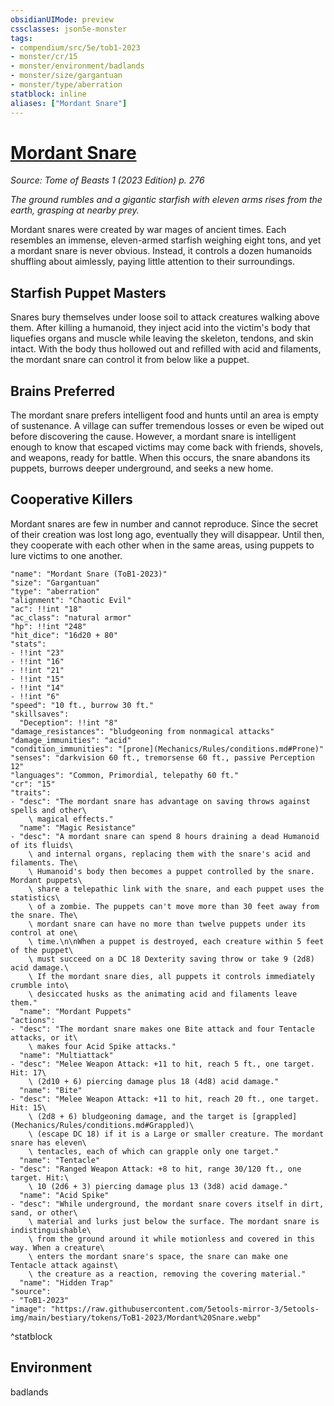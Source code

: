 ```yaml
---
obsidianUIMode: preview
cssclasses: json5e-monster
tags:
- compendium/src/5e/tob1-2023
- monster/cr/15
- monster/environment/badlands
- monster/size/gargantuan
- monster/type/aberration
statblock: inline
aliases: ["Mordant Snare"]
---
```

# [Mordant Snare](Mechanics\bestiary\aberration/mordant-snare-tob1-2023.md)
*Source: Tome of Beasts 1 (2023 Edition) p. 276*  

*The ground rumbles and a gigantic starfish with eleven arms rises from the earth, grasping at nearby prey.*

Mordant snares were created by war mages of ancient times. Each resembles an immense, eleven-armed starfish weighing eight tons, and yet a mordant snare is never obvious. Instead, it controls a dozen humanoids shuffling about aimlessly, paying little attention to their surroundings.

## Starfish Puppet Masters

Snares bury themselves under loose soil to attack creatures walking above them. After killing a humanoid, they inject acid into the victim's body that liquefies organs and muscle while leaving the skeleton, tendons, and skin intact. With the body thus hollowed out and refilled with acid and filaments, the mordant snare can control it from below like a puppet.

## Brains Preferred

The mordant snare prefers intelligent food and hunts until an area is empty of sustenance. A village can suffer tremendous losses or even be wiped out before discovering the cause. However, a mordant snare is intelligent enough to know that escaped victims may come back with friends, shovels, and weapons, ready for battle. When this occurs, the snare abandons its puppets, burrows deeper underground, and seeks a new home.

## Cooperative Killers

Mordant snares are few in number and cannot reproduce. Since the secret of their creation was lost long ago, eventually they will disappear. Until then, they cooperate with each other when in the same areas, using puppets to lure victims to one another.

```statblock
"name": "Mordant Snare (ToB1-2023)"
"size": "Gargantuan"
"type": "aberration"
"alignment": "Chaotic Evil"
"ac": !!int "18"
"ac_class": "natural armor"
"hp": !!int "248"
"hit_dice": "16d20 + 80"
"stats":
- !!int "23"
- !!int "16"
- !!int "21"
- !!int "15"
- !!int "14"
- !!int "6"
"speed": "10 ft., burrow 30 ft."
"skillsaves":
  "Deception": !!int "8"
"damage_resistances": "bludgeoning from nonmagical attacks"
"damage_immunities": "acid"
"condition_immunities": "[prone](Mechanics/Rules/conditions.md#Prone)"
"senses": "darkvision 60 ft., tremorsense 60 ft., passive Perception 12"
"languages": "Common, Primordial, telepathy 60 ft."
"cr": "15"
"traits":
- "desc": "The mordant snare has advantage on saving throws against spells and other\
    \ magical effects."
  "name": "Magic Resistance"
- "desc": "A mordant snare can spend 8 hours draining a dead Humanoid of its fluids\
    \ and internal organs, replacing them with the snare's acid and filaments. The\
    \ Humanoid's body then becomes a puppet controlled by the snare. Mordant puppets\
    \ share a telepathic link with the snare, and each puppet uses the statistics\
    \ of a zombie. The puppets can't move more than 30 feet away from the snare. The\
    \ mordant snare can have no more than twelve puppets under its control at one\
    \ time.\n\nWhen a puppet is destroyed, each creature within 5 feet of the puppet\
    \ must succeed on a DC 18 Dexterity saving throw or take 9 (2d8) acid damage.\
    \ If the mordant snare dies, all puppets it controls immediately crumble into\
    \ desiccated husks as the animating acid and filaments leave them."
  "name": "Mordant Puppets"
"actions":
- "desc": "The mordant snare makes one Bite attack and four Tentacle attacks, or it\
    \ makes four Acid Spike attacks."
  "name": "Multiattack"
- "desc": "Melee Weapon Attack: +11 to hit, reach 5 ft., one target. Hit: 17\
    \ (2d10 + 6) piercing damage plus 18 (4d8) acid damage."
  "name": "Bite"
- "desc": "Melee Weapon Attack: +11 to hit, reach 20 ft., one target. Hit: 15\
    \ (2d8 + 6) bludgeoning damage, and the target is [grappled](Mechanics/Rules/conditions.md#Grappled)\
    \ (escape DC 18) if it is a Large or smaller creature. The mordant snare has eleven\
    \ tentacles, each of which can grapple only one target."
  "name": "Tentacle"
- "desc": "Ranged Weapon Attack: +8 to hit, range 30/120 ft., one target. Hit:\
    \ 10 (2d6 + 3) piercing damage plus 13 (3d8) acid damage."
  "name": "Acid Spike"
- "desc": "While underground, the mordant snare covers itself in dirt, sand, or other\
    \ material and lurks just below the surface. The mordant snare is indistinguishable\
    \ from the ground around it while motionless and covered in this way. When a creature\
    \ enters the mordant snare's space, the snare can make one Tentacle attack against\
    \ the creature as a reaction, removing the covering material."
  "name": "Hidden Trap"
"source":
- "ToB1-2023"
"image": "https://raw.githubusercontent.com/5etools-mirror-3/5etools-img/main/bestiary/tokens/ToB1-2023/Mordant%20Snare.webp"
```
^statblock

## Environment

badlands